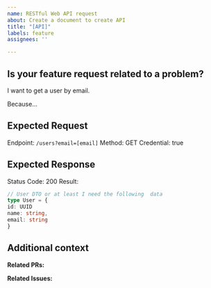 ```yaml
---
name: RESTful Web API request
about: Create a document to create API
title: "[API]"
labels: feature
assignees: ''

---
```


## Is your feature request related to a problem?
I want to get a user by email.

Because...

## Expected Request
Endpoint: `/users?email=[email]`
Method: GET
Credential: true

## Expected Response
Status Code: 200
Result:
```typescript
// User DTO or at least I need the following  data
type User = {
id: UUID
name: string,
email: string
}
```

## Additional context

**Related PRs:**

**Related Issues:**
